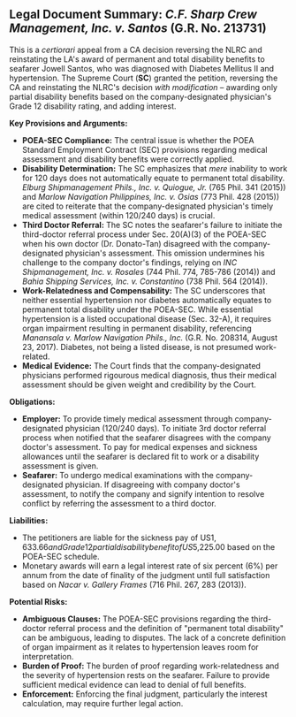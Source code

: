 ## Legal Document Summary: *C.F. Sharp Crew Management, Inc. v. Santos* (G.R. No. 213731)

This is a *certiorari* appeal from a CA decision reversing the NLRC and reinstating the LA's award of permanent and total disability benefits to seafarer Jowell Santos, who was diagnosed with Diabetes Mellitus II and hypertension. The Supreme Court (**SC**) granted the petition, reversing the CA and reinstating the NLRC's decision *with modification* – awarding only partial disability benefits based on the company-designated physician's Grade 12 disability rating, and adding interest.

**Key Provisions and Arguments:**

*   **POEA-SEC Compliance:** The central issue is whether the POEA Standard Employment Contract (SEC) provisions regarding medical assessment and disability benefits were correctly applied.
*   **Disability Determination:** The SC emphasizes that *mere* inability to work for 120 days does not automatically equate to permanent total disability. *Elburg Shipmanagement Phils., Inc. v. Quiogue, Jr.* (765 Phil. 341 (2015)) and *Marlow Navigation Philippines, Inc. v. Osias* (773 Phil. 428 (2015)) are cited to reiterate that the company-designated physician's timely medical assessment (within 120/240 days) is crucial.
*   **Third Doctor Referral:** The SC notes the seafarer's failure to initiate the third-doctor referral process under Sec. 20(A)(3) of the POEA-SEC when his own doctor (Dr. Donato-Tan) disagreed with the company-designated physician's assessment. This omission undermines his challenge to the company doctor's findings, relying on *INC Shipmanagement, Inc. v. Rosales* (744 Phil. 774, 785-786 (2014)) and *Bahia Shipping Services, Inc. v. Constantino* (738 Phil. 564 (2014)).
*   **Work-Relatedness and Compensability:** The SC underscores that neither essential hypertension nor diabetes automatically equates to permanent total disability under the POEA-SEC. While essential hypertension is a listed occupational disease (Sec. 32-A), it requires organ impairment resulting in permanent disability, referencing *Manansala v. Marlow Navigation Phils., Inc.* (G.R. No. 208314, August 23, 2017). Diabetes, not being a listed disease, is not presumed work-related.
*   **Medical Evidence:** The Court finds that the company-designated physicians performed rigourous medical diagnosis, thus their medical assessment should be given weight and credibility by the Court.

**Obligations:**

*   **Employer:** To provide timely medical assessment through company-designated physician (120/240 days). To initiate 3rd doctor referral process when notified that the seafarer disagrees with the company doctor's assessment. To pay for medical expenses and sickness allowances until the seafarer is declared fit to work or a disability assessment is given.
*   **Seafarer:** To undergo medical examinations with the company-designated physician.  If disagreeing with company doctor's assessment, to notify the company and signify intention to resolve conflict by referring the assessment to a third doctor.

**Liabilities:**

*   The petitioners are liable for the sickness pay of US$1,633.66 and Grade 12 partial disability benefit of US$5,225.00 based on the POEA-SEC schedule.
*   Monetary awards will earn a legal interest rate of six percent (6%) per annum from the date of finality of the judgment until full satisfaction based on *Nacar v. Gallery Frames* (716 Phil. 267, 283 (2013)).

**Potential Risks:**

*   **Ambiguous Clauses:** The POEA-SEC provisions regarding the third-doctor referral process and the definition of "permanent total disability" can be ambiguous, leading to disputes. The lack of a concrete definition of organ impairment as it relates to hypertension leaves room for interpretation.
*   **Burden of Proof:** The burden of proof regarding work-relatedness and the severity of hypertension rests on the seafarer. Failure to provide sufficient medical evidence can lead to denial of full benefits.
*   **Enforcement:** Enforcing the final judgment, particularly the interest calculation, may require further legal action.
